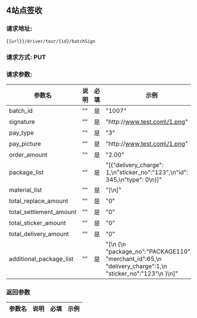 ## 4站点签收
### 请求地址:
```
{{url}}/driver/tour/{id}/batchSign
```
### 请求方式: PUT  
### 请求参数:  

|参数名|说明|必填|示例|  
 |---|---|---|---|  
|batch_id|""|是|"1007"|  
|signature|""|是|"http:\/\/www.test.com\/1.png"|  
|pay_type|""|是|"3"|  
|pay_picture|""|是|"http:\/\/www.test.com\/1.png"|  
|order_amount|""|是|"2.00"|  
|package_list|""|是|"[{\"delivery_charge\": 1,\n\"sticker_no\":\"123\",\n\"id\": 345,\n\"type\": 0\n}]"|  
|material_list|""|是|"[\n]"|  
|total_replace_amount|""|是|"0"|  
|total_settlement_amount|""|是|"0"|  
|total_sticker_amount|""|是|"0"|  
|total_delivery_amount|""|是|"0"|  
|additional_package_list|""|是|"[\n    {\n        \"package_no\":\"PACKAGE110\",\n        \"merchant_id\":65,\n        \"delivery_charge\":1,\n        \"sticker_no\":\"123\"\n    }\n]"|  
### 返回参数  

|参数名|说明|必填|示例|  
 |---|---|---|---|  
